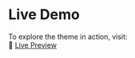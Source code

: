 # Live Demo  

To explore the theme in action, visit:  
🔗 [Live Preview](https://www.grunberg.co.uk/)  
